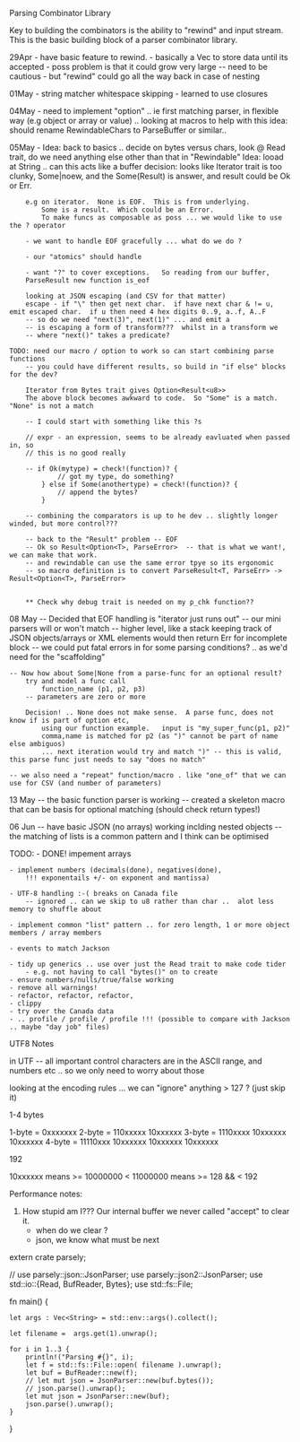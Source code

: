 Parsing Combinator Library

Key to building the combinators is the ability to "rewind" and input stream.
This is the basic building block of a parser combinator library.

29Apr - have basic feature to rewind.
    - basically a Vec to store data until its accepted
    - poss problem is that it could grow very large -- need to be cautious
        - but "rewind" could go all the way back in case of nesting

01May -
    string matcher
    whitespace skipping
        - learned to use closures

04May - 
    need to implement "option" .. ie first matching parser, in flexible way (e.g object or array or value)
    .. looking at macros to help with this
    idea: should rename RewindableChars to ParseBuffer or similar.. 

05May - 
    Idea: back to basics .. decide on bytes versus chars, look @ Read trait, do we need anything else other than that in "Rewindable"
    Idea: looad at String .. can this acts like a buffer
    decision: looks like Iterator trait  is too clunky, Some|noew, and the Some(Result) is answer, and result could be Ok or Err.

        e.g on iterator.  None is EOF.  This is from underlying.
            Some is a result.  Which could be an Error.
            To make funcs as composable as poss ... we would like to use the ? operator
            
        - we want to handle EOF gracefully ... what do we do ?
        
        - our "atomics" should handle 

        - want "?" to cover exceptions.   So reading from our buffer, 
        ParseResult new function is_eof

        looking at JSON escaping (and CSV for that matter)
        escape - if "\" then get next char.  if have next char & != u, emit escaped char.  if u then need 4 hex digits 0..9, a..f, A..F
        -- so do we need "next(3)", next(1)" ... and emit a 
        -- is escaping a form of transform???  whilst in a transform we 
        -- where "next()" takes a predicate?  

    TODO: need our macro / option to work so can start combining parse functions
        -- you could have different results, so build in "if else" blocks for the dev?  

        Iterator from Bytes trait gives Option<Result<u8>>
        The above block becomes awkward to code.  So "Some" is a match.  "None" is not a match

        -- I could start with something like this ?s

        // expr - an expression, seems to be already eavluated when passed in, so
        // this is no good really

        -- if Ok(mytype) = check!(function)? {
                // got my type, do something?
            } else if Some(anothertype) = check!(function)? {
                // append the bytes?
            }

        -- combining the comparators is up to he dev .. slightly longer winded, but more control???

        -- back to the "Result" problem -- EOF 
        -- Ok so Result<Option<T>, ParseError>  -- that is what we want!, we can make that work.
        -- and rewindable can use the same error tpye so its ergonomic
        -- so macro definition is to convert ParseResult<T, ParseErr> -> Result<Option<T>, ParseError>

        
        ** Check why debug trait is needed on my p_chk function??


08 May
    -- Decided that EOF handling is "iterator just runs out"
        -- our mini parsers will or won't match
        -- higher level, like a stack keeping track of JSON objects/arrays or XML elements would then return Err for incomplete block
        -- we could put fatal errors in for some parsing conditions?   .. as we'd need for the "scaffolding"


    -- Now how about Some|None from a parse-func for an optional result?
        try and model a func call
            function_name (p1, p2, p3)
        -- parameters are zero or more

        Decision! .. None does not make sense.  A parse func, does not know if is part of option etc, 
            using our function example.   input is "my_super_func(p1, p2)"
            comma,name is matched for p2 (as ")" cannot be part of name else ambiguos)
            ... next iteration would try and match ")" -- this is valid, this parse func just needs to say "does no match"

    -- we also need a "repeat" function/macro . like "one_of" that we can use for CSV (and number of parameters)

13 May
    -- the basic function parser is working
    -- created a skeleton macro that can be basis for optional matching (should check return types!)

06 Jun
    -- have basic JSON (no arrays) working inclding nested objects
    -- the matching of lists is a common pattern and I think can be optimised

TODO:
    - DONE! impement arrays
    
    - implement numbers (decimals(done), negatives(done), 
        !!! exponentails +/- on exponent and mantissa)
    
    - UTF-8 handling :-( breaks on Canada file
        -- ignored .. can we skip to u8 rather than char ..  alot less memory to shuffle about
    
    - implement common "list" pattern .. for zero length, 1 or more object members / array members

    - events to match Jackson

    - tidy up generics .. use over just the Read trait to make code tider
        - e.g. not having to call "bytes()" on to create
    - ensure numbers/nulls/true/false working
    - remove all warnings!
    - refactor, refactor, refactor, 
    - clippy
    - try over the Canada data
    - .. profile / profile / profile !!! (possible to compare with Jackson .. maybe "day job" files)




UTF8 Notes


in UTF -- all important control characters are in the ASCII range, 
and numbers etc .. so we only need to worry about those

looking at the encoding rules ... we can "ignore" anything > 127 ? (just skip it)

1-4 bytes

1-byte = 0xxxxxxx
2-byte = 110xxxxx 10xxxxxx
3-byte = 1110xxxx 10xxxxxx 10xxxxxx
4-byte = 11110xxx 10xxxxxx 10xxxxxx 10xxxxxx

192 

10xxxxxx means >= 10000000 < 11000000
means >= 128 && < 192


Performance notes:

1) How stupid am I???   Our internal buffer we never called "accept" to clear it.
    - when do we clear ?
    - json, we know what must be next




extern crate parsely;


// use parsely::json::JsonParser;
use parsely::json2::JsonParser;
use std::io::{Read, BufReader, Bytes};
use std::fs::File;

fn main() {

    let args : Vec<String> = std::env::args().collect();

    let filename =  args.get(1).unwrap();
    
    for i in 1..3 {
        println!("Parsing #{}", i);
        let f = std::fs::File::open( filename ).unwrap();
        let buf = BufReader::new(f);
        // let mut json = JsonParser::new(buf.bytes());
        // json.parse().unwrap();
        let mut json = JsonParser::new(buf);
        json.parse().unwrap();
    }

}
